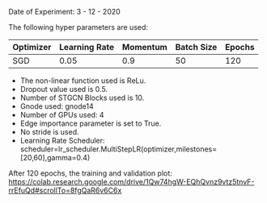 Date of Experiment: 3 - 12 - 2020

The following hyper parameters are used:

 Optimizer  | Learning Rate |  Momentum    |  Batch Size | Epochs
 ------------- | -------------| ---------- | ---------| -------
 SGD           | 0.05          | 0.9        | 50   | 120 


+ The non-linear function used is ReLu. 
+ Dropout value used is 0.5. 
+ Number of STGCN Blocks used is 10.
+ Gnode used: gnode14
+ Number of GPUs used: 4
+ Edge importance parameter is set to True.
+ No stride is used.
+ Learning Rate Scheduler: scheduler=lr_scheduler.MultiStepLR(optimizer,milestones=[20,60],gamma=0.4)

After 120 epochs, the training and validation plot: https://colab.research.google.com/drive/1Qw74hgW-EQhQvnz9vtz5tnvF-rrEfuQd#scrollTo=8fgQaR6v6C6x
